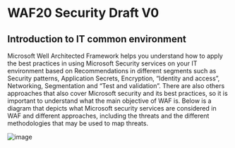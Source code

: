 # WAF20 Security Draft V0

## Introduction to IT common environment

Microsoft Well Architected Framework helps you understand how to apply the best practices in using Microsoft Security services on your IT environment based on Recommendations in different segments such as Security patterns, Application Secrets, Encryption, “Identity and access”, Networking, Segmentation and “Test and validation”.
There are also others approaches that also cover Microsoft security and its best practices, so it is important to understand what the main objective of WAF is.
Below is a diagram that depicts what Microsoft security services are considered in WAF and different approaches, including the threats and the different methodologies that may be used to map threats.

![image](https://github.com/rudneir2/WAF20-Security-Draft-V0/assets/97529152/0727b2ed-d1aa-4b88-8f7b-23780edc9cc3)

